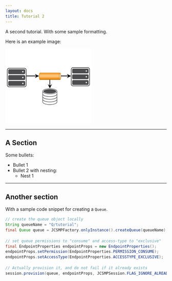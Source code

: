 ```yaml
---
layout: docs
title: Tutorial 2
---
```


A second tutorial. With some sample formatting.

Here is an example image:

![An example image](/images/sample-image.png)

---

## A Section

Some bullets:

*   Bullet 1
*   Bullet 2 with nesting:
    *   Nest 1

---

## Another section

With a sample code snippet for creating a `Queue`.

~~~java
// create the queue object locally
String queueName = "Q/tutorial";
final Queue queue = JCSMPFactory.onlyInstance().createQueue(queueName);

// set queue permissions to "consume" and access-type to "exclusive"
final EndpointProperties endpointProps = new EndpointProperties();
endpointProps.setPermission(EndpointProperties.PERMISSION_CONSUME);
endpointProps.setAccessType(EndpointProperties.ACCESSTYPE_EXCLUSIVE);

// Actually provision it, and do not fail if it already exists
session.provision(queue, endpointProps, JCSMPSession.FLAG_IGNORE_ALREADY_EXISTS);
~~~
